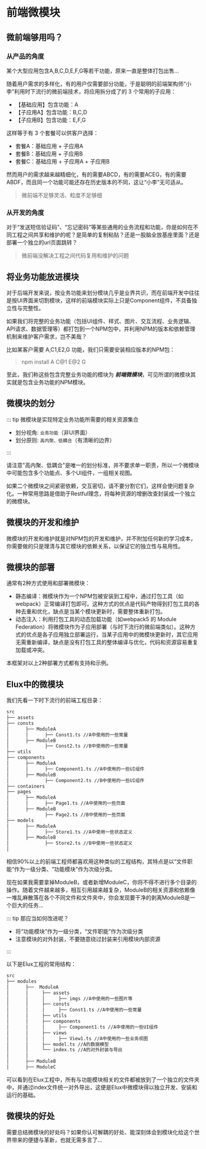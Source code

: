 # 前端微模块

## 微前端够用吗？

### 从产品的角度

某个大型应用包含A,B,C,D,E,F,G等若干功能，原来一直是整体打包出售...

随着用户需求的多样化，有的用户仅需要部分功能，于是聪明的前端架构师“小李”利用时下流行的微前端技术，将应用拆分成了的 3 个常用的子应用：

- 【基础应用】包含功能：A
- 【子应用A】包含功能：B,C,D
- 【子应用B】包含功能：E,F,G

这样等于有 3 个套餐可以供客户选择：

- 套餐A：基础应用 + 子应用A
- 套餐B：基础应用 + 子应用B
- 套餐C：基础应用 + 子应用A + 子应用B

然而用户的需求越来越精细化，有的需要ABCD，有的需要ACEG，有的需要ABDF，而且同一个功能可能还存在历史版本的不同，这让“小李”无可适从。

> 微前端不足够灵活、粒度不足够细

### 从开发的角度

对于“发送短信验证码”、“忘记密码”等某些通用的业务流程和功能，你是如何在不同工程之间共享和维护的呢？是简单的复制粘贴？还是一股脑全放基座里面？还是部署一个独立的url页面跳转？

> 微前端没解决工程之间代码复用和维护的问题

## 将业务功能放进模块

对于后端开发来说，按业务功能来划分模块几乎是业界共识，而在前端开发中往往是按UI界面来切割模块，这样的前端模块实际上只是Component组件，不具备独立性与完整性。

如果我们将完整的业务功能（包括UI组件、样式、图片、交互流程、业务逻辑、API请求、数据管理等）都打包到一个NPM包中，并利用NPM的版本和依赖管理机制来维护客户需求，岂不美哉？

比如某客户需要 A,C1,E2,G 功能，我们只需要安装相应版本的NPM包：

> npm install A C@1 E@2 G

至此，我们称这些包含完整业务功能的模块为 **_前端微模块_**，可见所谓的微模块其实就是包含业务功能的NPM模块。

## 微模块的划分

::: tip 微模块是实现特定业务功能所需要的相关资源集合

- 划分视角: `业务功能`（非UI界面）
- 划分原则: `高内聚、低耦合`（有清晰的边界）

:::

请注意"高内聚、低耦合"是唯一的划分标准，并不要求单一职责，所以一个微模块中可能包含多个功能点、多个UI组件，一组相关视图。

如果二个微模块之间紧密依赖，交互密切，请不要分割它们，这样会使问题复杂化。一种常用思路是借助于Restful理念，将每种资源的增删改查封装成一个独立的微模块。

## 微模块的开发和维护

微模块的开发和维护就是对NPM包的开发和维护，并不附加任何新的学习成本，你需要做的只是理清与其它模块的依赖关系，以保证它的独立性与易用性。

## 微模块的部署

通常有2种方式使用和部署微模块：

- 静态编译：微模块作为一个NPM包被安装到工程中，通过打包工具（如webpack）正常编译打包即可。这种方式的优点是代码产物得到打包工具的各种去重和优化，缺点是当某个模块更新时，需要整体重新打包。
- 动态注入：利用打包工具的动态加载功能（如webpack5 的 Module Federation）将微模块作为子应用部署（与时下流行的微前端类似）。这种方式的优点是各子应用独立部署运行，当某子应用中的微模块更新时，其它应用无需重新编译，缺点是没有打包工具的整体编译与优化，代码和资源容易重复加载或冲突。
  
本框架对以上2种部署方式都有支持和示例。

## Elux中的微模块

我们先看一下时下流行的前端工程目录：

```md
src
├── assets
├── consts
│      ├── ModuleA
│      │      ├── Const1.ts //A中使用的一些常量
│      ├── ModuleB
│             ├── Const2.ts //B中使用的一些常量
├── utils
├── components
│      ├── ModuleA
│      │      ├── Component1.ts //A中使用的一些UI组件
│      ├── ModuleB
│             ├── Component2.ts //B中使用的一些UI组件
├── containers
├── pages
│      ├── ModuleA
│      │      ├── Page1.ts //A中使用的一些页面
│      ├── ModuleB
│             ├── Page2.ts //B中使用的一些页面
├── models
│      ├── ModuleA
│      │      ├── Store1.ts //A中使用一些状态定义
│      ├── ModuleB
│             ├── Store2.ts //B中使用一些状态定义
│
```

相信90%以上的前端工程师都喜欢用这种类似的工程结构，其特点是以“文件职能”作为一级分类、“功能模块”作为次级分类。

现在如果我需要拿掉ModuleB，或者新增ModuleC，你将不得不进行多个目录的操作。随着文件越来越多，相互引用越来越复杂，ModuleB的相关资源和依赖像一堆乱麻散落在各个不同文件和文件夹中，你会发现要干净的剥离ModuleB是一个巨大的任务...

::: tip 那应当如何改进呢？

- 将“功能模块”作为一级分类，“文件职能”作为次级分类
- 注意模块的对外封装，不要随意绕过封装来引用模块内部资源

:::

以下是Elux工程的常用结构：

```md
src
├── modules
│      ├──  ModuleA
│      │     ├── assets
│      │     │     ├── imgs //A中使用的一些图片等
│      │     ├── consts
│      │     │     ├── Const1.ts //A中使用的一些常量
│      │     ├── utils
│      │     ├── components
│      │     │     ├── Component1.ts //A中使用的一些UI组件
│      │     ├── views
│      │     │     ├── View1.ts //A中使用的一些业务视图
│      │     ├── model.ts //A的数据模型
│      │     └── index.ts //A的对外封装与导出
│      │ 
│      ├── ModuleB
│      ├── ModuleC
```

可以看到在Elux工程中，所有与功能模块相关的文件都被放到了一个独立的文件夹中，并通过index文件统一对外导出，这便是Elux中微模块得以独立开发、安装和运行的基础。

## 微模块的好处

需要总结微模块的好处吗？如果你认可解耦的好处、能深刻体会到模块化给这个世界带来的便捷与革新，也就无需多言了...
